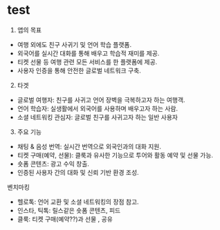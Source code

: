# test

1. 앱의 목표

* 여행 외에도 친구 사귀기 및 언어 학습 플랫폼.
* 외국어를 실시간 대화를 통해 배우고 학습적 재미를 제공.
* 티켓 선물 등 여행 관련 모든 서비스를 한 플랫폼에 제공.
* 사용자 인증을 통해 안전한 글로벌 네트워크 구축.

2. 타겟 
* 글로벌 여행자: 친구를 사귀고 언어 장벽을 극복하고자 하는 여행객.
* 언어 학습자: 실생활에서 외국어를 사용하며 배우고자 하는 사람.
* 소셜 네트워킹 관심자: 글로벌 친구를 사귀고자 하는 일반 사용자

3. 주요 기능
* 채팅 & 음성 번역: 실시간 번역으로 외국인과의 대화 지원.
* 티켓 구매(예약, 선물): 클룩과 유사한 기능으로 투어와 활동 예약 및 선물 가능.
* 숏폼 콘텐츠: 광고 수익 창출.
* 인증된 사용자 간의 대화 및 신뢰 기반 환경 조성.

벤치마킹
* 헬로톡: 언어 교환 및 소셜 네트워킹의 장점 참고.
* 인스타, 틱톡: 릴스같은 숏폼 콘텐츠, 피드
* 클룩: 티켓 구매(예약??)과 선물 , 공유
